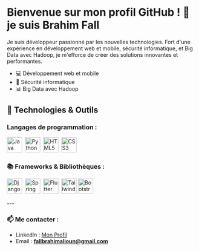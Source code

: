 # Bienvenue sur mon profil GitHub ! 👋 je suis Brahim Fall

Je suis développeur passionné par les nouvelles technologies. Fort d'une expérience en développement web et mobile, sécurité informatique, et Big Data avec Hadoop, je m'efforce de créer des solutions innovantes et performantes.
- 💻 Développement web et mobile
- 🔐 Sécurité informatique
- 📊 Big Data avec Hadoop

## 🔧 Technologies & Outils



### Langages de programmation :
<p>
  <img src="https://cdn.jsdelivr.net/gh/devicons/devicon/icons/java/java-original.svg" title="Java" alt="Java" width="40" height="40"/>&nbsp;
  <img src="https://cdn.jsdelivr.net/gh/devicons/devicon/icons/python/python-original.svg" title="Python" alt="Python" width="40" height="40"/>&nbsp;
  <img src="https://cdn.jsdelivr.net/gh/devicons/devicon/icons/html5/html5-original.svg" title="HTML5" alt="HTML5" width="40" height="40"/>&nbsp;
  <img src="https://cdn.jsdelivr.net/gh/devicons/devicon/icons/css3/css3-original.svg" title="CSS3" alt="CSS3" width="40" height="40"/>
</p>

### 📚 Frameworks & Bibliothèques :
<p>
  <img src="https://cdn.jsdelivr.net/gh/devicons/devicon/icons/django/django-plain.svg" title="Django" alt="Django" width="40" height="40"/>&nbsp;
  <img src="https://cdn.jsdelivr.net/gh/devicons/devicon/icons/spring/spring-original.svg" title="Spring Boot" alt="Spring Boot" width="40" height="40"/>&nbsp;
  <img src="https://cdn.jsdelivr.net/gh/devicons/devicon/icons/flutter/flutter-original.svg" title="Flutter" alt="Flutter" width="40" height="40"/>&nbsp;
  <img src="https://upload.wikimedia.org/wikipedia/commons/d/d5/Tailwind_CSS_Logo.svg" title="Tailwind CSS" alt="Tailwind CSS" width="40" height="40"/>
  <img src="https://cdn.jsdelivr.net/gh/devicons/devicon/icons/bootstrap/bootstrap-original.svg" title="Bootstrap" alt="Bootstrap" width="40" height="40"/>
</p>
---

### 📫 Me contacter :
- LinkedIn : [Mon Profil](https://www.linkedin.com/in/brahim-alioun-fall-23b302220/)
- Email : **fallbrahimalioun@gmail.com**
